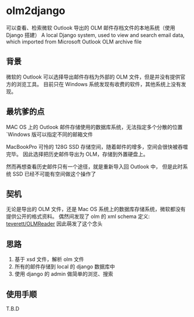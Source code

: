 # olm2django

可以查看、检索微软 Outlook 导出的 OLM 邮件存档文件的本地系统（使用 Django 搭建）
A local Django system, used to view and search email data, which imported from Microsoft Outlook OLM archive file

## 背景

微软的 Outlook 可以选择导出邮件存档为外部的 OLM 文件，但是并没有提供官方的浏览工具。
目前只在 Windows 系统发现有收费的软件，其他系统上没有发现。

## 最坑爹的点

MAC OS 上的 Outlook 邮件存储使用的数据库系统，无法指定多个分散的位置
`Windows 版可以指定不同的邮箱文件

MacBookPro 可怜的 128G SSD 存储空间，随着邮件的增多，空间会很快被吞噬完毕。
因此选择把历史邮件导出为 OLM，存储到外置硬盘上。

然而再想查看历史邮件只有一个途径，就是重新导入回 Outlook 中，
但是此时系统 SSD 已经不可能有空间做这个操作了

## 契机

无论是导出的 OLM 文件，还是 Mac OS 系统上的数据库存储系统，微软都没有提供公开的格式资料。
偶然间发现了 olm 的 xml schema 定义: [teverett/OLMReader](https://github.com/teverett/OLMReader/blob/master/src/main/resources/schema/)
因此萌发了这个念头

## 思路

1. 基于 xsd 文件，解析 olm 文件
2. 所有的邮件存储到 local 的 django 数据库中
3. 使用 django 的 admin 做简单的浏览、搜索

## 使用手顺

T.B.D
